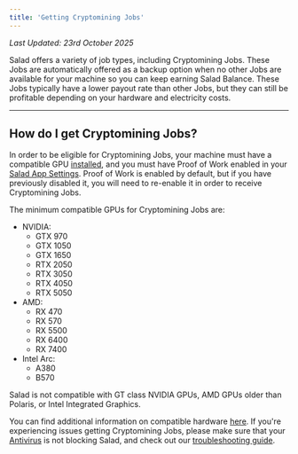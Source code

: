 ```yaml
---
title: 'Getting Cryptomining Jobs'
---
```


_Last Updated: 23rd October 2025_

Salad offers a variety of job types, including Cryptomining Jobs. These Jobs are automatically offered as a backup
option when no other Jobs are available for your machine so you can keep earning Salad Balance. These Jobs typically
have a lower payout rate than other Jobs, but they can still be profitable depending on your hardware and electricity
costs.

---

## **How do I get Cryptomining Jobs?**

In order to be eligible for Cryptomining Jobs, your machine must have a compatible GPU
[installed](/docs/guides/your-pc/118-how-to-find-your-gpu-or-cpu), and you must have Proof of Work enabled in your
[Salad App Settings](/docs/guides/using-salad/353-salad-app-settings). Proof of Work is enabled by default, but if you
have previously disabled it, you will need to re-enable it in order to receive Cryptomining Jobs.

The minimum compatible GPUs for Cryptomining Jobs are:

- NVIDIA:
  - GTX 970
  - GTX 1050
  - GTX 1650
  - RTX 2050
  - RTX 3050
  - RTX 4050
  - RTX 5050
- AMD:
  - RX 470
  - RX 570
  - RX 5500
  - RX 6400
  - RX 7400
- Intel Arc:
  - A380
  - B570

Salad is not compatible with GT class NVIDIA GPUs, AMD GPUs older than Polaris, or Intel Integrated Graphics.

You can find additional information on compatible hardware
[here](/docs/faq/compatibility/78-is-my-machine-compatible-with-salad). If you're experiencing issues getting
Cryptomining Jobs, please make sure that your [Antivirus](/docs/troubleshooting/antivirus) is not blocking Salad, and
check out our [troubleshooting guide](/docs/troubleshooting/salad-app/221-general-troubleshooting-tips).

